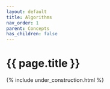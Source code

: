 ```yaml
---
layout: default
title: Algorithms
nav_order: 1
parent: Concepts
has_children: false
---
```


{{ page.title }}
======================

{% include under_construction.html %}


<br>

<br>